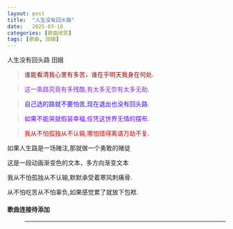 ```yaml
---
layout: post
title:  "人生没有回头路"
date:   2025-03-16
categories: [歌曲欣赏]
tags: [歌曲, 田娥]  
---
```

人生没有回头路 田娥
>  <font color="#990000"> 谁能看清我心里有多苦，谁在乎明天我身在何处.</font>
 
>  <font color="#8a2be2"> 这一条路究竟有多残酷,有太多无奈有太多无助.</font>

>  <font color="#3300ff"> 自己选的路就不要怕苦,现在退出也没有回头路.</font>

>  <font color="#6600ff"> 如果不能哭就假装幸福,任凭这世界无情的摆布.</font>

>  <font color="#cc0000"> 我从不怕孤独从不认输,哪怕错得离谱万劫不复.</font>

<p class="vertical-gradient-text">如果人生路是一场赌注,那就做一个勇敢的赌徒</p>

<p class="multi-gradient-text">这是一段动画渐变色的文本，多方向渐变文本</p>

<p class="rainbow-text">我从不怕孤独从不认输,默默承受着寒风刺痛骨.</p>

<p class="rainbow-text-p">从不怕吃苦从不怕辜负,如果感觉累了就放下包袱.</p>

<h4 class="right">歌曲连接待添加</h4> 

>  <hr class="animated-rainbow-hr"> 
